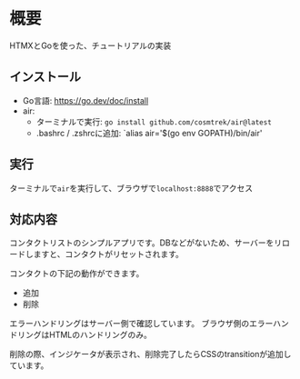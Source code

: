 # 概要

HTMXとGoを使った、チュートリアルの実装

## インストール

- Go言語: https://go.dev/doc/install
- air:
  - ターミナルで実行: `go install github.com/cosmtrek/air@latest`
  - .bashrc / .zshrcに追加: `alias air='$(go env GOPATH)/bin/air'

## 実行

ターミナルで`air`を実行して、ブラウザで`localhost:8888`でアクセス

## 対応内容

コンタクトリストのシンプルアプリです。DBなどがないため、サーバーをリロードしますと、コンタクトがリセットされます。

コンタクトの下記の動作ができます。

- 追加
- 削除

エラーハンドリングはサーバー側で確認しています。
ブラウザ側のエラーハンドリングはHTMLのハンドリングのみ。

削除の際、インジケータが表示され、削除完了したらCSSのtransitionが追加しています。
